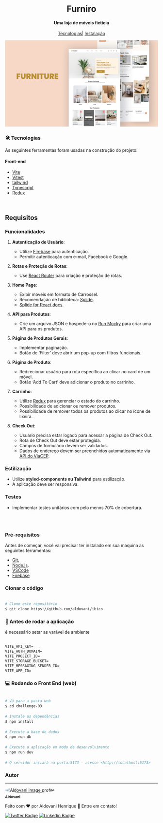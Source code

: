 <h1 align="center">Furniro</h1>
<h4 align="center">Uma loja de móveis fictícia</h4>

<div align="center">

  [Tecnologias](#tecnologias)| [Instalação](#instalacao) 


</div>

<img src="./.github/banner.jpg"/>


<div id="Sobre">

 
<div id="tecnologias">


### 🛠 Tecnologias

As seguintes ferramentas foram usadas na construção do projeto:

#### Front-end
- [Vite](https://vitejs.dev/)
- [Vitest](https://vitest.dev/)
- [tailwind](https://tailwindcss.com)
- [Typescript](https://www.typescriptlang.org/)
- [Redux](https://redux.js.org/)


</div>

<br/>


## Requisitos

### Funcionalidades

1. **Autenticação de Usuário**:
   - Utilize [Firebase](https://firebase.google.com/docs/auth?hl=pt-br) para autenticação.
   - Permitir autenticação com e-mail, Facebook e Google.

2. **Rotas e Proteção de Rotas**:
   - Use [React Router](https://reactrouter.com/en/main) para criação e proteção de rotas.

3. **Home Page**:
   - Exibir móveis em formato de Carrossel.
   - Recomendação de biblioteca: [Splide](https://splidejs.com/).
   - [Splide for React docs](https://splidejs.com/integration/react-splide/).

4. **API para Produtos**:
   - Crie um arquivo JSON e hospede-o no [Run Mocky](https://designer.mocky.io/) para criar uma API para os produtos.

5. **Página de Produtos Gerais**:
   - Implementar paginação.
   - Botão de ‘Filter’ deve abrir um pop-up com filtros funcionais.

6. **Página de Produto**:
   - Redirecionar usuário para rota específica ao clicar no card de um móvel.
   - Botão ‘Add To Cart’ deve adicionar o produto no carrinho.

7. **Carrinho**:
   - Utilize [Redux](https://redux.js.org/) para gerenciar o estado do carrinho.
   - Possibilidade de adicionar ou remover produtos.
   - Possibilidade de remover todos os produtos ao clicar no ícone de lixeira.

8. **Check Out**:
   - Usuário precisa estar logado para acessar a página de Check Out.
   - Rota de Check Out deve estar protegida.
   - Campos de formulário devem ser validados.
   - Dados de endereço devem ser preenchidos automaticamente via [API do ViaCEP](https://viacep.com.br/).

### Estilização

- Utilize **styled-components ou Tailwind** para estilização.
- A aplicação deve ser responsiva.

### Testes

- Implementar testes unitários com pelo menos 70% de cobertura.

<br/>
<br/>

<div id="instalacao">


### Pré-requisitos
Antes de começar, você vai precisar ter instalado em sua máquina as seguintes ferramentas:

- [Git](https://git-scm.com),
- [Node.js](https://nodejs.org/en/). 
- [VSCode](https://code.visualstudio.com/)
- [Firebase](https://firebase.google.com/)

### Clonar o código
```Bash

# Clone este repositório
$ git clone https://github.com/aldovani/ibico

```

### 🎲 Antes de rodar a aplicação

é necessário setar as varável de ambiente 

```env

VITE_API_KEY= 
VITE_AUTH_DOMAIN= 
VITE_PROJECT_ID= 
VITE_STORAGE_BUCKET=
VITE_MESSAGING_SENDER_ID= 
VITE_APP_ID=

```

### 💻 Rodando o Front End (web)

```bash

# Vá para a pasta web
$ cd challenge-03

# Instale as dependências
$ npm install

# Execute a base de dados
$ npm run db

# Execute a aplicação em modo de desenvolvimento
$ npm run dev

# O servidor inciará na porta:5173 - acesse <http://localhost:5173>
```

</div>

### Autor
---

<a href="https://aldovani.github.io/portfolio/">
 <img style="border-radius: 50%;" src="https://github.com/aldovani.png" width="100px;" alt="Aldovani image profile"/>
 <br />
 <sub><b>Aldovani</b></sub></a> <a href="https://aldovani.github.io/portfolio/" ></a>


Feito com ❤️ por Aldovani Henrique 👋 Entre em contato!

[![Twitter Badge](https://img.shields.io/badge/-@aldovanih-1ca0f1?style=flat-square&labelColor=1ca0f1&logo=twitter&logoColor=white&link=https://twitter.com/aldovanih)](https://twitter.com/aldovanih) [![Linkedin Badge](https://img.shields.io/badge/-Aldovani-blue?style=flat-square&logo=Linkedin&logoColor=white&link=https://www.linkedin.com/in/aldovani/)](https://www.linkedin.com/in/aldovani/) 
